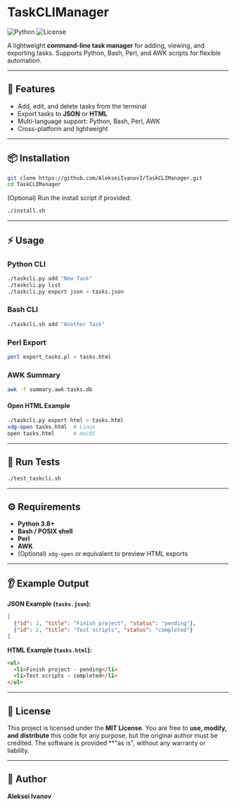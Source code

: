 # TaskCLIManager

![Python](https://img.shields.io/badge/python-3.8+-blue)
![License](https://img.shields.io/badge/license-MIT-green)

A lightweight **command-line task manager** for adding, viewing, and exporting tasks.
Supports Python, Bash, Perl, and AWK scripts for flexible automation.

---

## 🚀 Features

* Add, edit, and delete tasks from the terminal
* Export tasks to **JSON** or **HTML**
* Multi-language support: Python, Bash, Perl, AWK
* Cross-platform and lightweight

---

## 📦 Installation

```bash
git clone https://github.com/AlekseiIvanovI/TaskCLIManager.git
cd TaskCLIManager
```

(Optional) Run the install script if provided:

```bash
./install.sh
```

---

## ⚡️ Usage

### Python CLI

```bash
./taskcli.py add "New Task"
./taskcli.py list
./taskcli.py export json > tasks.json
```

### Bash CLI

```bash
./taskcli.sh add "Another Task"
```

### Perl Export

```bash
perl export_tasks.pl > tasks.html
```

### AWK Summary

```bash
awk -f summary.awk tasks.db
```

#### Open HTML Example

```bash
./taskcli.py export html > tasks.html
xdg-open tasks.html  # Linux
open tasks.html      # macOS
```

---

## 🧢 Run Tests

```bash
./test_taskcli.sh
```

---

## ⚙️ Requirements

* **Python 3.8+**
* **Bash / POSIX shell**
* **Perl**
* **AWK**
* (Optional) `xdg-open` or equivalent to preview HTML exports

---

## 👂 Example Output

**JSON Example (`tasks.json`):**

```json
[
  {"id": 1, "title": "Finish project", "status": "pending"},
  {"id": 2, "title": "Test scripts", "status": "completed"}
]
```

**HTML Example (`tasks.html`):**

```html
<ul>
  <li>Finish project - pending</li>
  <li>Test scripts - completed</li>
</ul>
```

---

## 📜 License

This project is licensed under the **MIT License**.
You are free to **use, modify, and distribute** this code for any purpose, but the original author must be credited.
The software is provided **"as is", without any warranty or liability.

---

## 👤 Author

**Aleksei Ivanov**
